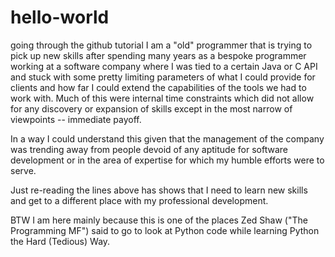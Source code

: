 # hello-world
going through the github tutorial
I am a "old" programmer that is trying to pick up new skills after spending many years as a bespoke programmer working at a software
company where I was tied to a certain Java or C API and stuck with some pretty limiting parameters of what I could provide for clients 
and how far I could extend the capabilities of the tools we had to work with. Much of this were internal time constraints which did not
allow for any discovery or expansion of skills except in the most narrow of viewpoints -- immediate payoff.

In a way I could understand this given that the management of the company was trending away from people devoid of any aptitude for 
software development or in the area of expertise for which my humble efforts were to serve.

Just re-reading the lines above has shows that I need to learn new skills and get to a different place with my professional development.

BTW I am here mainly because this is one of the places Zed Shaw ("The Programming MF") said to go to look at Python code while learning Python the Hard (Tedious) Way.
